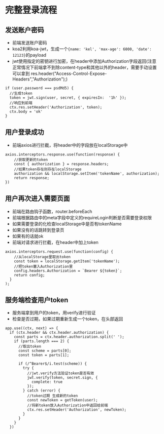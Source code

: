 # 完整登录流程

## 发送账户密码

- 前端发送账户密码
- koa2利用koa-jwt，生成一个```{name: 'kel', 'max-age': 6000, 'date': 12123}```的payload
- jwt使用指定的密钥进行加密，在header中添加Authorization字段返回(注意正常情况下前端拿不到除content-type和其他以外的header，需要手动设置可以拿到
res.header("Access-Control-Expose-Headers","Authorization");)

```
if (user.password === psdMd5) {
  //生成token
  token = jwt.sign(user, secret, { expiresIn:  '1h' });
  //响应到前端
  ctx.res.setHeader('Authorization', token);
  ctx.body = 'ok'
}
```

## 用户登录成功

- 前端axios进行拦截，将header中的字段放在localStorage中

```
axios.interceptors.response.use(function(response) {
    //获取更新的token
    const { authorization } = response.headers;
    //如果token存在则存在localStorage
    authorization && localStorage.setItem('tokenName', authorization);
    return response;
})
```

## 用户再次进入需要页面

- 前端在路由钩子函数，router.beforeEach
- 前端根据路由中的meta字段中定义的requireLogin判断是否需要登录权限
- 如果需要登录的化检查localStorage中是否有tokenName
- 如果没有的话跳转到登录页
- 如果有的话就ok
- 前端对请求进行拦截，在header中加上token

```
axios.interceptors.request.use(function(config) {
    //从localStorage里取出token
    const token = localStorage.getItem('tokenName');
    //把token塞入Authorization里
    config.headers.Authorization = `Bearer ${token}`;
    return config;
  }
);
```

## 服务端检查用户token

- 服务端拿到用户的token，用verify进行验证
- 检查是否过期，如果过期重新生成一个token，在头部返回

```
app.use((ctx, next) => {
  if (ctx.header && ctx.header.authorization) {
    const parts = ctx.header.authorization.split(' ');
    if (parts.length === 2) {
      //取出token
      const scheme = parts[0];
      const token = parts[1];
      
      if (/^Bearer$/i.test(scheme)) {
        try {
          //jwt.verify方法验证token是否有效
          jwt.verify(token, secret.sign, {
            complete: true
          });
        } catch (error) {
          //token过期 生成新的token
          const newToken = getToken(user);
          //将新token放入Authorization中返回给前端
          ctx.res.setHeader('Authorization', newToken);
        }
      }
    }
  })
```